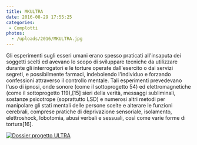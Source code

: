 ```yaml
---
title: MKULTRA
date: 2016-08-29 17:55:25
categories: 
 - Complotti
photos:
  - /uploads/2016/MKULTRA.jpg
---
```


Gli esperimenti sugli esseri umani erano spesso praticati all'insaputa dei soggetti scelti ed avevano lo scopo di sviluppare tecniche da utilizzare durante gli interrogatori e le torture operate dall'esercito o dai servizi segreti, e possibilmente farmaci, indebolendo l'individuo e forzando confessioni attraverso il controllo mentale. Tali esperimenti prevedevano l'uso di ipnosi, onde sonore (come il sottoprogetto 54) ed elettromagnetiche (come il sottoprogetto 119),[15] sieri della verità, messaggi subliminali, sostanze psicotrope (soprattutto LSD) e numerosi altri metodi per manipolare gli stati mentali delle persone scelte e alterare le funzioni cerebrali, comprese pratiche di deprivazione sensoriale, isolamento, elettroshock, lobotomia, abusi verbali e sessuali, così come varie forme di tortura[16].

[![](/uploads/2016/MKULTRA-dossier.jpg "Dossier progetto ULTRA")](https://it.wikipedia.org/wiki/Progetto_MKULTRA#/media/File:DeclassifiedMKULTRA.jpg)